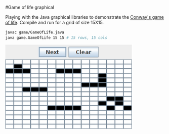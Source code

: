 #Game of life graphical

Playing with the Java graphical libraries to demonstrate the [Conway's game of life](http://en.wikipedia.org/wiki/Conway%27s_Game_of_Life). Compile and run for a grid of size 15X15.
```bash
javac game/GameOfLife.java
java game.GameOfLife 15 15 # 15 rows, 15 cols  
```
<img src='output.gif' width="400" />
